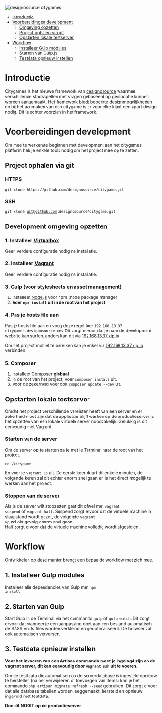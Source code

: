 ![designosource citygames](http://imgur.com/ERtRyoa.png)

* [Introductie](#introductie)
* [Voorbereidingen development](#voorbereidingen-development)
    * [Omgeving opzetten](#development-omgeving-opzetten)
    * [Project ophalen via git](#project-ophalen-via-git)
    * [Opstarten lokale testserver](#opstarten-lokale-testserver)
* [Workflow](#workflow)
    * [Installeer Gulp modules](#installeer-gulp-modules)
    * [Starten van Gulp.js](#starten-van-gulp)
    * [Testdata opnieuw instellen](#testdata-opnieuw-instellen)

# Introductie
Citygames is het nieuwe framework van [designosource](http://designosource.be) waarmee verschillende
stadsspellen met vragen gebaseerd op geolocatie kunnen worden aangemaakt. Het framework biedt beperkte
designmogelijkheden en bij het aanmaken van een citygame is er voor elke klant een apart design nodig.
Dit is echter voorzien in het framework.


# Voorbereidingen development
Om mee te werken/te beginnen met development aan het citygames platform heb je enkele tools nodig
om het project mee op te zetten.

## Project ophalen via git
### HTTPS
<code>git clone https://github.com/designosource/citygame.git</code>

### SSH
<code>git clone git@github.com:designosource/citygame.git</code>

## Development omgeving opzetten
### 1. Installeer [Virtualbox](https://www.virtualbox.org/)
Geen verdere configuratie nodig na installatie.

### 2. Installeer [Vagrant](http://www.vagrantup.com/)
Geen verdere configuratie nodig na installatie.

### 3. Gulp (voor stylesheets en asset management)
1. Installeer [Node.js](http://nodejs.org/) voor npm (node package manager)
2. <b>Voer <code>npm install</code> uit in de root van het project</b>

### 4. Pas je hosts file aan
Pas je hosts file aan en voeg deze regel toe: <code>192.168.13.37       citygames.designosource.dev</code>
Dit zorgt ervoor dat je naar de development website kan surfen, anders kan dit via [192.168.13.37.xip.io](http://192.168.13.37.xip.io)

Om het project mobiel te bereiken kan je enkel via [192.168.13.37.xip.io](http://192.168.13.37.xip.io) verbinden.

### 5. Composer
1. Installeer [Composer](https://getcomposer.org/) <b>globaal</b>
2. In de root van het project, voer <code>composer install</code> uit.
3. Voor de zekerheid voer ook <code>composer update --dev</code> uit.

## Opstarten lokale testserver
Omdat het project verschillende vereisten heeft van een server en er zekerheid moet zijn dat de applicatie
 blijft werken op de productieserver is het opzetten van een lokale virtuele server noodzakelijk. Gelukkig
 is dit eenvoudig met Vagrant.

### Starten van de server
 Om de server op te starten ga je met je Terminal naar de root van het project.

 <code>cd /citygame</code>

 En voer je <code>vagrant up</code> uit. De eerste keer duurt dit enkele minuten, de volgende keren zal dit
 echter enorm snel gaan en is het direct mogelijk te werken aan het project.

### Stoppen van de server

Als je de server wilt stopzetten gaat dit ofwel met <code>vagrant suspend</code> of <code>vagrant halt</code>.
Suspend zorgt ervoor dat de virtuele machine in slaapstand wordt gezet, de volgende <code>vagrant up</code> zal
als gevolg enorm snel gaan.<br>
Halt zorgt ervoor dat de virtuele machine volledig wordt afgesloten.

# Workflow

Ontwikkelen op deze manier brengt een bepaalde workflow met zich mee.

## 1. Installeer Gulp modules
Installeer alle dependencies van Gulp met <code>npm install</code>

## 2. Starten van Gulp
Start Gulp in de Terminal via het commando <code>gulp</code> of <code>gulp watch</code>. Dit zorgt ervoor dat
wanneer je een aanpassing doet aan een bestand automatisch de SASS en Js files worden verkleind en
geoptimaliseerd. De browser zal ook automatisch verversen.

## 3. Testdata opnieuw instellen
<b>Voor het invoeren van een Artisan commando moet je ingelogd zijn op de vagrant server, dit kan eenvoudig door <code>vagrant ssh</code>
uit te voeren.</b>

Om de testtdata die automatisch op de serverdatabase is ingesteld opnieuw te herstellen (na het verwijderen of
toevoegen van items) kan je het commando <code>php artisan migrate:refresh --seed</code> gebruiken. Dit zorgt ervoor
dat alle database tabellen worden leeggemaakt, hersteld en opnieuw ingevuld met testdata.

<b>Doe dit NOOIT op de productieserver</b>

